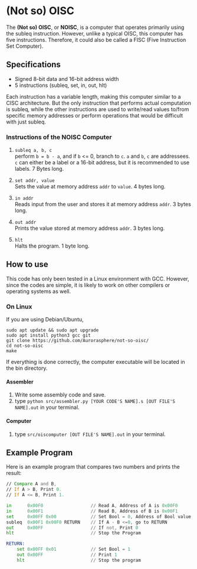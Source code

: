 # (Not so) OISC

The **(Not so) OISC**, or **NOISC**, is a computer that operates primarily using the subleq instruction. However, unlike a typical OISC, this computer has five instructions. Therefore, it could also be called a FISC (Five Instruction Set Computer).

## Specifications

- Signed 8-bit data and 16-bit address width
- 5 instructions (subleq, set, in, out, hlt)

Each instruction has a variable length, making this computer similar to a CISC architecture. But the only instruction that performs actual computation is subleq, while the other instructions are used to write/read values to/from specific memory addresses or perform operations that would be difficult with just subleq.

### Instructions of the NOISC Computer
1. `subleq a, b, c`
<br>perform `b = b - a`, and if `b` <= 0, branch to `c`. `a` and `b`, `c` are addressees. `c` can either be a label or a 16-bit address, but it is recommended to use labels. 7 Bytes long.

2. `set addr, value`
<br>Sets the value at memory address `addr` to `value`. 4 bytes long.

3. `in addr`
<br>Reads input from the user and stores it at memory address `addr`. 3 bytes long.

4. `out addr`
<br>Prints the value stored at memory address `addr`. 3 bytes long.

5. `hlt`
<br>Halts the program. 1 byte long.

## How to use
This code has only been tested in a Linux environment with GCC. However, since the codes are simple, it is likely to work on other compilers or operating systems as well.
### On Linux

If you are using Debian/Ubuntu,
```
sudo apt update && sudo apt upgrade
sudo apt install python3 gcc git
git clone https://github.com/Aurorasphere/not-so-oisc/
cd not-so-oisc
make
```
If everything is done correctly, the computer executable will be located in the bin directory.

#### Assembler
1. Write some assembly code and save.
2. type `python src/assembler.py [YOUR CODE'S NAME].s [OUT FILE'S NAME].out` in your terminal.
#### Computer
1. type `src/oiscomputer [OUT FILE'S NAME].out` in your terminal.
 
## Example Program

Here is an example program that compares two numbers and prints the result:

```asm
// Compare A and B, 
// If A > B, Print 0.
// If A <= B, Print 1.

in      0x00F0                  // Read A, Address of A is 0x00F0
in      0x00F1                  // Read B, Address of B is 0x00F1
set     0x00FF 0x00             // Set Bool = 0, Address of Bool value is 0x00FF
subleq  0x00F1 0x00F0 RETURN    // If A - B <=0, go to RETURN 
out     0x00FF                  // If not, Print 0 
hlt                             // Stop the Program

RETURN:                         
    set 0x00FF 0x01             // Set Bool = 1
    out 0x00FF                  // Print 1
    hlt                         // Stop the program
```
